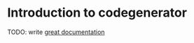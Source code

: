 # Introduction to codegenerator

TODO: write [great documentation](http://jacobian.org/writing/what-to-write/)
